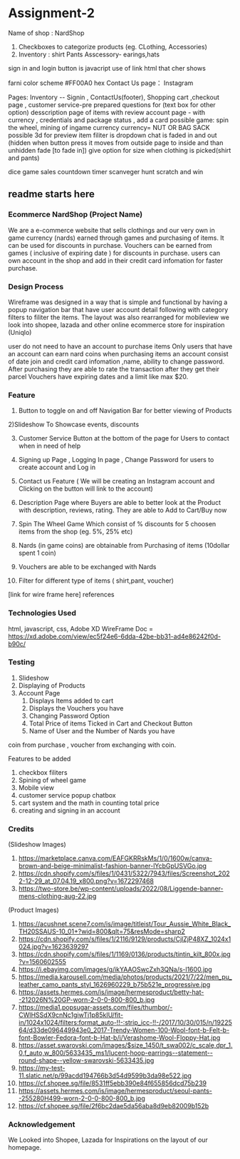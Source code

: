 # Assignment-2

Name of shop : NardShop

1. Checkboxes to categorize products (eg. CLothing, Accessories)
2. Inventory : shirt Pants Asscessory- earings,hats

sign in and login button is javacript use of link html that cher shows

farni color scheme #FF00A0 hex
Contact Us page： Instagram

Pages: Inventory -- Signin , ContactUs(footer), Shopping cart ,checkout page , customer service-pre prepared questions for (text box for other option) desscription page of items with review
account page - with currency , credentials and package status , add a card
possible game: spin the wheel, mining of ingame currency
currency= NUT OR BAG SACK
possible 3d for preview item
filiter is dropdown
chat is faded in and out (hidden when button press it moves from outside page to inside and than unhidden fade [to fade in])
give option for size when clothing is picked(shirt and pants)

dice game
sales countdown timer
scanveger hunt 
scratch and win 
## readme starts here

### Ecommerce NardShop (Project Name)
We are a e-commerce website that sells clothings and our very own in game currency (nards) earned through games and purchasing of items. It can be used for discounts in purchase. Vouchers can be earned from games ( inclusive of expiring date ) for discounts in purchase.
users can own account in the shop and add in their credit card infomation for faster purchase.

### Design Process
Wireframe was designed in a way that is simple and functional by having a popup navigation bar that have user account detail following with category filters to filiter the items.
The layout was also rearranged for mobileview
we look into shopee, lazada and other online ecommerce store for inspiration
(Uniqlo)
 


user do not need to have an account to purchase items
Only users that have an account can earn nard coins when purchasing items
an account consist of date join and credit card infomation ,name, ability to change password. After purchasing they are able to rate the transaction after they get their parcel
Vouchers have expiring dates and a limit like max $20. 

### Feature
1) Button to toggle on and off Navigation Bar for better viewing of Products

2)Slideshow To Showcase events, discounts

3) Customer Service Button at the bottom of the page for Users to contact when in need of help

4) Signing up Page , Logging In page , Change Password for users to create account and Log in

5) Contact us Feature ( We will be creating an Instagram account and Clicking on the button will link to the account)

6) Description Page where Buyers are able to better look at the Product with description, reviews, rating. They are able to Add to Cart/Buy now

7) Spin The Wheel Game Which consist of % discounts for 5 choosen items from the shop (eg. 5%, 25% etc)

8) Nards (in game coins) are obtainable from Purchasing of items (10dollar spent 1 coin) 

9) Vouchers are able to be exchanged with Nards

10) Filter for different type of items ( shirt,pant, voucher)

[link for wire frame here]
references

### Technologies Used
html, javascript, css, Adobe XD
WireFrame Doc = https://xd.adobe.com/view/ec5f24e6-6dda-42be-bb31-ad4e86242f0d-b90c/

### Testing 

1) Slideshow
2) Displaying of Products
3) Account Page
    1. Displays Items added to cart
    2. Displays the Vouchers you have
    3. Changing Password Option
    4. Total Price of items Ticked in Cart and Checkout Button
    6. Name of User and the Number of Nards you have


coin from purchase , voucher from exchanging with coin.

Features to be added
1) checkbox filiters 
2) Spining of wheel game
3) Mobile view
4) customer service popup chatbox 
5) cart system and the math in counting total price 
6) creating and signing in an account


### Credits

(Slideshow Images)
1. https://marketplace.canva.com/EAFGKRRskMs/1/0/1600w/canva-brown-and-beige-minimalist-fashion-banner-lYcbGpUSVGo.jpg 
2. https://cdn.shopify.com/s/files/1/0431/5322/7943/files/Screenshot_2022-12-29_at_07.04.19_x800.png?v=1672297468
3. https://two-store.be/wp-content/uploads/2022/08/Liggende-banner-mens-clothing-aug-22.jpg

(Product Images)
1. https://acushnet.scene7.com/is/image/titleist/Tour_Aussie_White_Black_TH20SSAUS-10_01+?wid=800&qlt=75&resMode=sharp2
2. https://cdn.shopify.com/s/files/1/2116/9129/products/CjlZjP48XZ_1024x1024.jpg?v=1623639297
3. https://cdn.shopify.com/s/files/1/1169/0136/products/tintin_kilt_800x.jpg?v=1560602555
4. https://i.ebayimg.com/images/g/ikYAAOSwcZxh3QNa/s-l1600.jpg
5. https://media.karousell.com/media/photos/products/2021/7/22/men_pu_leather_camo_pants_styl_1626960229_b75b521e_progressive.jpg
6. https://assets.hermes.com/is/image/hermesproduct/betty-hat--212026N%20GP-worn-2-0-0-800-800_b.jpg
7. https://media1.popsugar-assets.com/files/thumbor/-CWlHSSdX9cnNc1giwTj1p85kIU/fit-in/1024x1024/filters:format_auto-!!-:strip_icc-!!-/2017/10/30/015/n/1922564/d33de096449943e0_2017-Trendy-Women-100-Wool-font-b-Felt-b-font-Bowler-Fedora-font-b-Hat-b/i/Verashome-Wool-Floppy-Hat.jpg
8. https://asset.swarovski.com/images/$size_1450/t_swa002/c_scale,dpr_1.0,f_auto,w_800/5633435_ms1/lucent-hoop-earrings--statement--round-shape--yellow-swarovski-5633435.jpg
9. https://my-test-11.slatic.net/p/99acdd194766b3d54d9599b3da98e522.jpg
10. https://cf.shopee.sg/file/8531ff5ebb390e84f655856dcd75b239
11. https://assets.hermes.com/is/image/hermesproduct/seoul-pants--255280H499-worn-2-0-0-800-800_b.jpg
12. https://cf.shopee.sg/file/2f6bc2dae5da56aba8d9eb82009b152b

### Acknowledgement
 We Looked into Shopee, Lazada for Inspirations on the layout of our homepage.